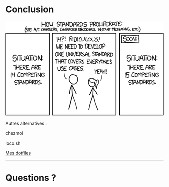 # Conclusion

<img src="/assets/img/standards.png"  height="300" width="600" alt="Standard">

Autres alternatives :

chezmoi

loco.sh

[Mes dotfiles](https://github.com/sylvainmetayer/dotfiles)

---

# Questions ?
